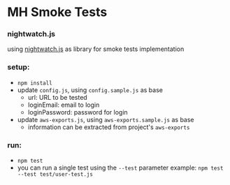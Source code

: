 # MH Smoke Tests

### nightwatch.js
using [nightwatch.js](https://nightwatchjs.org/) as library for smoke tests implementation

### setup:
- `npm install`
- update `config.js`, using `config.sample.js` as base
	- url: URL to be tested
	- loginEmail: email to login
	- loginPassword: password for login
- update `aws-exports.js`, using `aws-exports.sample.js` as base
	- information can be extracted from project's `aws-exports`


### run:
- `npm test`
- you can run a single test using the `--test` parameter
	example: `npm test --test test/user-test.js`

